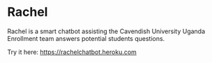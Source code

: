 # Rachel
Rachel is a smart chatbot assisting the Cavendish University Uganda Enrollment team answers potential students questions.

Try it here: https://rachelchatbot.heroku.com
